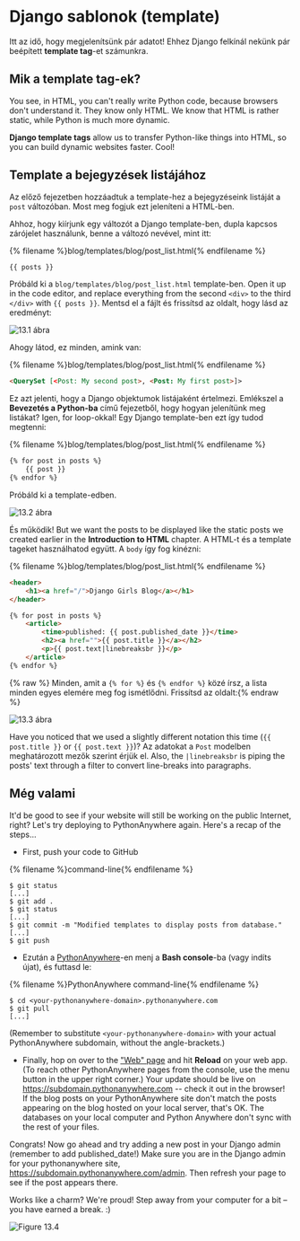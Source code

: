 # Django sablonok (template)

Itt az idő, hogy megjelenítsünk pár adatot! Ehhez Django felkínál nekünk pár beépített **template tag**-et számunkra.

## Mik a template tag-ek?

You see, in HTML, you can't really write Python code, because browsers don't understand it. They know only HTML. We know that HTML is rather static, while Python is much more dynamic.

**Django template tags** allow us to transfer Python-like things into HTML, so you can build dynamic websites faster. Cool!

## Template a bejegyzések listájához

Az előző fejezetben hozzáadtuk a template-hez a bejegyzéseink listáját a `post` változóban. Most meg fogjuk ezt jeleníteni a HTML-ben.

Ahhoz, hogy kiírjunk egy változót a Django template-ben, dupla kapcsos zárójelet használunk, benne a változó nevével, mint itt:

{% filename %}blog/templates/blog/post_list.html{% endfilename %}

```html
{{ posts }}
```

Próbáld ki a `blog/templates/blog/post_list.html` template-ben. Open it up in the code editor, and replace everything from the second `<div>` to the third `</div>` with `{{ posts }}`. Mentsd el a fájlt és frissítsd az oldalt, hogy lásd az eredményt:

![13.1 ábra](images/step1.png)

Ahogy látod, ez minden, amink van:

{% filename %}blog/templates/blog/post_list.html{% endfilename %}

```html
<QuerySet [<Post: My second post>, <Post: My first post>]>
```

Ez azt jelenti, hogy a Django objektumok listájaként értelmezi. Emlékszel a **Bevezetés a Python-ba** című fejezetből, hogy hogyan jelenítünk meg listákat? Igen, for loop-okkal! Egy Django template-ben ezt így tudod megtenni:

{% filename %}blog/templates/blog/post_list.html{% endfilename %}

```html
{% for post in posts %}
    {{ post }}
{% endfor %}
```

Próbáld ki a template-edben.

![13.2 ábra](images/step2.png)

És működik! But we want the posts to be displayed like the static posts we created earlier in the **Introduction to HTML** chapter. A HTML-t és a template tageket használhatod együtt. A `body` így fog kinézni:

{% filename %}blog/templates/blog/post_list.html{% endfilename %}

```html
<header>
    <h1><a href="/">Django Girls Blog</a></h1>
</header>

{% for post in posts %}
    <article>
        <time>published: {{ post.published_date }}</time>
        <h2><a href="">{{ post.title }}</a></h2>
        <p>{{ post.text|linebreaksbr }}</p>
    </article>
{% endfor %}
```

{% raw %} Minden, amit a `{% for %}` és `{% endfor %}` közé írsz, a lista minden egyes elemére meg fog ismétlődni. Frissítsd az oldalt:{% endraw %}

![13.3 ábra](images/step3.png)

Have you noticed that we used a slightly different notation this time (`{{ post.title }}` or `{{ post.text }}`)? Az adatokat a `Post` modelben meghatározott mezők szerint érjük el. Also, the `|linebreaksbr` is piping the posts' text through a filter to convert line-breaks into paragraphs.

## Még valami

It'd be good to see if your website will still be working on the public Internet, right? Let's try deploying to PythonAnywhere again. Here's a recap of the steps…

* First, push your code to GitHub

{% filename %}command-line{% endfilename %}

    $ git status
    [...]
    $ git add .
    $ git status
    [...]
    $ git commit -m "Modified templates to display posts from database."
    [...]
    $ git push
    

* Ezután a [PythonAnywhere](https://www.pythonanywhere.com/consoles/)-en menj a **Bash console**-ba (vagy indíts újat), és futtasd le:

{% filename %}PythonAnywhere command-line{% endfilename %}

    $ cd <your-pythonanywhere-domain>.pythonanywhere.com
    $ git pull
    [...]
    

(Remember to substitute `<your-pythonanywhere-domain>` with your actual PythonAnywhere subdomain, without the angle-brackets.)

* Finally, hop on over to the ["Web" page](https://www.pythonanywhere.com/web_app_setup/) and hit **Reload** on your web app. (To reach other PythonAnywhere pages from the console, use the menu button in the upper right corner.) Your update should be live on https://subdomain.pythonanywhere.com -- check it out in the browser! If the blog posts on your PythonAnywhere site don't match the posts appearing on the blog hosted on your local server, that's OK. The databases on your local computer and Python Anywhere don't sync with the rest of your files.

Congrats! Now go ahead and try adding a new post in your Django admin (remember to add published_date!) Make sure you are in the Django admin for your pythonanywhere site, https://subdomain.pythonanywhere.com/admin. Then refresh your page to see if the post appears there.

Works like a charm? We're proud! Step away from your computer for a bit – you have earned a break. :)

![Figure 13.4](images/donut.png)